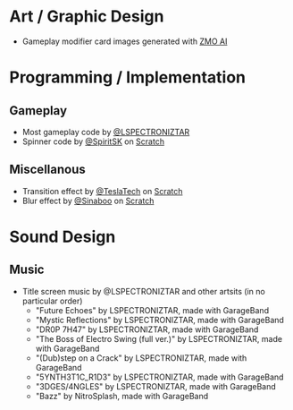 # Art / Graphic Design
- Gameplay modifier card images generated with [ZMO AI](https://imgcreator.zmo.ai/ai-generator?type=TEXT_INPUT&ref=characterLanding&url=/ai-generator)

# Programming / Implementation

## Gameplay
- Most gameplay code by [@LSPECTRONIZTAR](https://youtube.com/@LSPECTRONIZTAR/)
- Spinner code by [@SpiritSK](https://scratch.mit.edu/users/SpiritSK/) on [Scratch](https://scratch.mit.edu/projects/613688710/)

## Miscellanous
- Transition effect by [@TeslaTech](https://scratch.mit.edu/users/TeslaTech/) on [Scratch](https://scratch.mit.edu/projects/73056526/)
- Blur effect by [@Sinaboo](https://scratch.mit.edu/users/Sinaboo/) on [Scratch](https://scratch.mit.edu/projects/306115260/)

# Sound Design

## Music

- Title screen music by @LSPECTRONIZTAR and other artsits (in no particular order)
  - "Future Echoes" by LSPECTRONIZTAR, made with GarageBand
  - "Mystic Reflections" by LSPECTRONIZTAR, made with GarageBand
  - "DR0P 7H47" by LSPECTRONIZTAR, made with GarageBand
  - "The Boss of Electro Swing (full ver.)" by LSPECTRONIZTAR, made with GarageBand
  - "(Dub)step on a Crack" by LSPECTRONIZTAR, made with GarageBand
  - "5YNTH3T1C_R1D3" by LSPECTRONIZTAR, made with GarageBand
  - "3DGES/4NGLES" by LSPECTRONIZTAR, made with GarageBand
  - "Bazz" by NitroSplash, made with GarageBand
